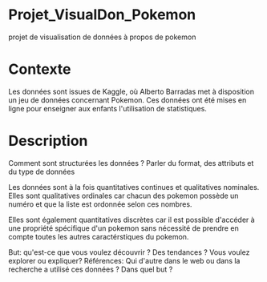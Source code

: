 # Projet_VisualDon_Pokemon
projet de visualisation de données à propos de pokemon


# Contexte 

Les données sont issues de Kaggle, où Alberto Barradas met à disposition un jeu de données concernant Pokemon. 
Ces données ont été mises en ligne pour enseigner aux enfants l'utilisation de statistiques.



# Description
Comment sont structurées les données ? Parler du format, des attributs et du type de données

Les données sont à la fois quantitatives continues et qualitatives nominales.
Elles sont qualitatives ordinales car chacun des pokemon possède un numéro et que la liste est ordonnée selon ces nombres.

Elles sont également quantitatives discrètes car il est possible d'accéder à une propriété spécifique d'un pokemon sans nécessité de prendre en compte toutes les autres caractérstiques du pokemon.


But: qu'est-ce que vous voulez découvrir ? Des tendances ? Vous voulez explorer ou expliquer?
Références: Qui d'autre dans le web ou dans la recherche a utilisé ces données ? Dans quel but ?
